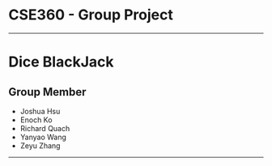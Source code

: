 # CSE360 - Group Project 

***

# Dice BlackJack

## Group Member

- Joshua Hsu
- Enoch Ko
- Richard Quach
- Yanyao Wang
- Zeyu Zhang

***

